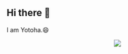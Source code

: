 ## Hi there 👋

I am Yotoha.😄

<!--
**Yotoha303/Yotoha303** is a ✨ _special_ ✨ repository because its `README.md` (this file) appears on your GitHub profile.

Here are some ideas to get you started:

- 🔭 I’m currently working on ...
- 🌱 I’m currently learning ...
- 👯 I’m looking to collaborate on ...
- 🤔 I’m looking for help with ...
- 💬 Ask me about ...
- 📫 How to reach me: ...
- 😄 Pronouns: ...
- ⚡ Fun fact: ...
-->

<div align="center">
  <img src="https://github-readme-stats.vercel.app/api?username=Yotoha303&show_icons=true&theme=transparent" /> 
</div>

<!--
  Statistics of code that has been committed
<div align="center">
  <img src="https://github-readme-stats.vercel.app/api/top-langs/?username=Yotoha303&layout=compact&langs_count=6&text_color=000&icon_color=fff&theme=graywhite" />
</div>
-->
